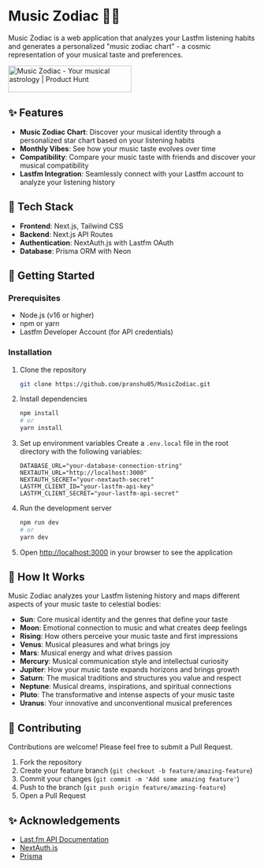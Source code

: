 # Music Zodiac 🎵✨

Music Zodiac is a web application that analyzes your Lastfm listening habits and generates a personalized "music zodiac chart" - a cosmic representation of your musical taste and preferences.

<a href="https://www.producthunt.com/products/music-zodiac?embed=true&utm_source=badge-featured&utm_medium=badge&utm_source=badge-music&#0045;zodiac" target="_blank"><img src="https://api.producthunt.com/widgets/embed-image/v1/featured.svg?post_id=981960&theme=dark&t=1750612135378" alt="Music&#0032;Zodiac - Your&#0032;musical&#0032;astrology | Product Hunt" width="250" height="54" /></a>

## ✨ Features

- **Music Zodiac Chart**: Discover your musical identity through a personalized star chart based on your listening habits
- **Monthly Vibes**: See how your music taste evolves over time
- **Compatibility**: Compare your music taste with friends and discover your musical compatibility
- **Lastfm Integration**: Seamlessly connect with your Lastfm account to analyze your listening history

## 🚀 Tech Stack

- **Frontend**: Next.js, Tailwind CSS
- **Backend**: Next.js API Routes
- **Authentication**: NextAuth.js with Lastfm OAuth
- **Database**: Prisma ORM with Neon

## 🔧 Getting Started

### Prerequisites

- Node.js (v16 or higher)
- npm or yarn
- Lastfm Developer Account (for API credentials)

### Installation

1. Clone the repository
   ```bash
   git clone https://github.com/pranshu05/MusicZodiac.git
   ```

2. Install dependencies
   ```bash
   npm install
   # or
   yarn install
   ```

3. Set up environment variables
   Create a `.env.local` file in the root directory with the following variables:
   ```
   DATABASE_URL="your-database-connection-string"
   NEXTAUTH_URL="http://localhost:3000"
   NEXTAUTH_SECRET="your-nextauth-secret"
   LASTFM_CLIENT_ID="your-lastfm-api-key"
   LASTFM_CLIENT_SECRET="your-lastfm-api-secret"
   ```

4. Run the development server
   ```bash
   npm run dev
   # or
   yarn dev
   ```

5. Open [http://localhost:3000](http://localhost:3000) in your browser to see the application

## 🌌 How It Works

Music Zodiac analyzes your Lastfm listening history and maps different aspects of your music taste to celestial bodies:

- **Sun**: Core musical identity and the genres that define your taste
- **Moon**: Emotional connection to music and what creates deep feelings
- **Rising**: How others perceive your music taste and first impressions
- **Venus**: Musical pleasures and what brings joy
- **Mars**: Musical energy and what drives passion
- **Mercury**: Musical communication style and intellectual curiosity
- **Jupiter**: How your music taste expands horizons and brings growth
- **Saturn**: The musical traditions and structures you value and respect
- **Neptune**: Musical dreams, inspirations, and spiritual connections
- **Pluto**: The transformative and intense aspects of your music taste
- **Uranus**: Your innovative and unconventional musical preferences

## 🤝 Contributing

Contributions are welcome! Please feel free to submit a Pull Request.

1. Fork the repository
2. Create your feature branch (`git checkout -b feature/amazing-feature`)
3. Commit your changes (`git commit -m 'Add some amazing feature'`)
4. Push to the branch (`git push origin feature/amazing-feature`)
5. Open a Pull Request

## ✨ Acknowledgements

- [Last.fm API Documentation](https://www.last.fm/api)
- [NextAuth.js](https://next-auth.js.org/)
- [Prisma](https://www.prisma.io/)